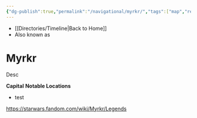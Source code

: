 ```yaml
---
{"dg-publish":true,"permalink":"/navigational/myrkr/","tags":["map","retraining","innerrim","myrkr","planet","unfinished"],"dgHomeLink":false}
---
```


- [[Directories/Timeline\|Back to Home]]
- Also known as 

# Myrkr
Desc

**Capital**
**Notable Locations**
- test

https://starwars.fandom.com/wiki/Myrkr/Legends